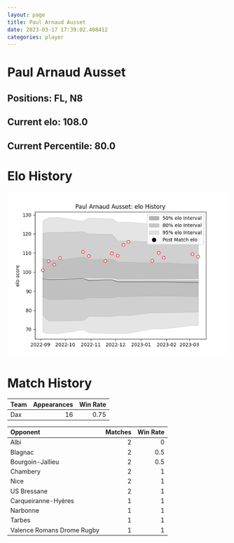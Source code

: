 ```yaml
---  
layout: page  
title: Paul Arnaud Ausset  
date: 2023-03-17 17:39:02.408412  
categories: player  
---
```

# Paul Arnaud Ausset

## Positions: FL, N8

## Current elo: 108.0

## Current Percentile: 80.0

# Elo History


![elo history](history_PaulArnaudAusset.png)
# Match History


| Team   |   Appearances |   Win Rate |
|:-------|--------------:|-----------:|
| Dax    |            16 |       0.75 |

| Opponent                   |   Matches |   Win Rate |
|:---------------------------|----------:|-----------:|
| Albi                       |         2 |        0   |
| Blagnac                    |         2 |        0.5 |
| Bourgoin-Jallieu           |         2 |        0.5 |
| Chambery                   |         2 |        1   |
| Nice                       |         2 |        1   |
| US Bressane                |         2 |        1   |
| Carqueiranne-Hyères        |         1 |        1   |
| Narbonne                   |         1 |        1   |
| Tarbes                     |         1 |        1   |
| Valence Romans Drome Rugby |         1 |        1   |